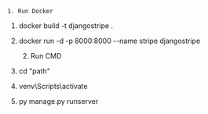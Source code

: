     1. Run Docker
1. docker build -t djangostripe . 
2. docker run -d -p 8000:8000 --name stripe djangostripe


    2. Run CMD
1. cd "path"
2. venv\Scripts\activate
3. py manage.py runserver

